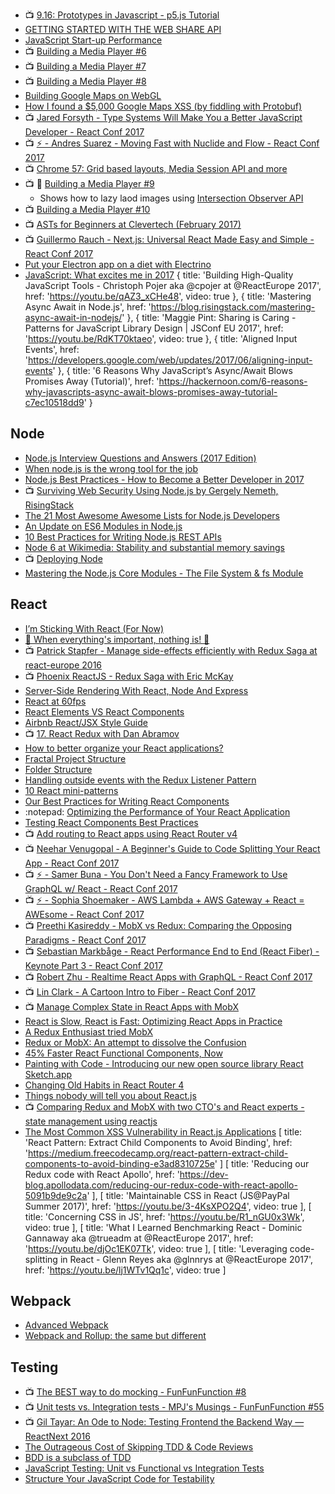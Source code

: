 
- :tv: [9.16: Prototypes in Javascript - p5.js Tutorial](https://youtu.be/hS_WqkyUah8)
- [GETTING STARTED WITH THE WEB SHARE API](https://deanhume.com/Home/BlogPost/getting-started-with-the-web-share-api)
- [JavaScript Start-up Performance](https://medium.com/dev-channel/javascript-start-up-performance-69200f43b201#.y789eeojy)
- :tv: [Building a Media Player #6](https://youtu.be/YEJBmmqXUQs)
- :tv: [Building a Media Player #7](https://youtu.be/kLlPYtQeQQ8)
- :tv: [Building a Media Player #8](https://youtu.be/dqAar3pCZBQ)
- [Building Google Maps on WebGL](https://docs.google.com/presentation/d/1-48rrT5PdUwCdTPuznmRT49nZkTJDhciZ0nLrLMOwtg/preview?slide=id.gc6f73a04f_0_0)
- [How I found a $5,000 Google Maps XSS (by fiddling with Protobuf)](https://medium.com/@marin_m/how-i-found-a-5-000-google-maps-xss-by-fiddling-with-protobuf-963ee0d9caff#.xjjv3hs3b)
- :tv: [Jared Forsyth - Type Systems Will Make You a Better JavaScript Developer - React Conf 2017](https://youtu.be/V1po0BT7kac)
- :tv: [⚡️ - Andres Suarez - Moving Fast with Nuclide and Flow - React Conf 2017](https://youtu.be/WRyk5ZVklFs)
- :tv: [Chrome 57: Grid based layouts, Media Session API and more](https://youtu.be/57Scec2XPd0)
- :tv: :notebook: [Building a Media Player #9](https://youtu.be/ncYQkOrKTaI)
  - Shows how to lazy laod images using [Intersection Observer API](https://developer.mozilla.org/en-US/docs/Web/API/Intersection_Observer_API)
- :tv: [Building a Media Player #10](https://youtu.be/grRBG6GMQNE)
- :tv: [ASTs for Beginners at Clevertech (February 2017)](https://youtu.be/CFQBHy8RCpg)
- :tv: [Guillermo Rauch - Next.js: Universal React Made Easy and Simple - React Conf 2017](https://youtu.be/evaMpdSiZKk)
- [Put your Electron app on a diet with Electrino](https://medium.com/dailyjs/put-your-electron-app-on-a-diet-with-electrino-c7ffdf1d6297)
- [JavaScript: What excites me in 2017](https://hackernoon.com/javascript-what-excites-me-in-2017-7681766b7d79)
{
  title: 'Building High-Quality JavaScript Tools - Christoph Pojer aka @cpojer at @ReactEurope 2017',
  href: 'https://youtu.be/qAZ3_xCHe48',
  video: true
},
{
  title: 'Mastering Async Await in Node.js',
  href: 'https://blog.risingstack.com/mastering-async-await-in-nodejs/'
},
{
  title: 'Maggie Pint: Sharing is Caring - Patterns for JavaScript Library Design | JSConf EU 2017',
  href: 'https://youtu.be/RdKT70ktaeo',
  video: true
},
{
  title: 'Aligned Input Events',
  href: 'https://developers.google.com/web/updates/2017/06/aligning-input-events'
},
{
  title: '6 Reasons Why JavaScript’s Async/Await Blows Promises Away (Tutorial)',
  href: 'https://hackernoon.com/6-reasons-why-javascripts-async-await-blows-promises-away-tutorial-c7ec10518dd9'
}

## Node
- [Node.js Interview Questions and Answers (2017 Edition)](https://blog.risingstack.com/node-js-interview-questions-and-answers-2017)
- [When node.js is the wrong tool for the job](https://medium.com/@jongleberry/when-node-js-is-the-wrong-tool-for-the-job-6d3325fac85c#.xmthr8tl0)
- [Node.js Best Practices - How to Become a Better Developer in 2017](https://blog.risingstack.com/node-js-best-practices-2017/)
- :tv: [Surviving Web Security Using Node.js by Gergely Nemeth, RisingStack](https://youtu.be/80LbyikAUqI)
- [The 21 Most Awesome Awesome Lists for Node.js Developers](https://nodesource.com/blog/the-21-most-awesome-awesome-lists-for-node-js-developerscrea)
- [An Update on ES6 Modules in Node.js](https://medium.com/@jasnell/an-update-on-es6-modules-in-node-js-42c958b890c#.lb8n588l1)
- [10 Best Practices for Writing Node.js REST APIs](https://blog.risingstack.com/10-best-practices-for-writing-node-js-rest-apis)
- [Node 6 at Wikimedia: Stability and substantial memory savings](https://blog.wikimedia.org/2017/02/17/node-6-wikimedia/)
- :tv: [Deploying Node](https://www.youtube.com/playlist?list=PLQlWzK5tU-gDyxC1JTpyC2avvJlt3hrIh)
- [Mastering the Node.js Core Modules - The File System & fs Module](https://blog.risingstack.com/mastering-the-nodejs-core-modules-file-system-fs-module/)

## React
- [I’m Sticking With React (For Now)](https://hackernoon.com/im-sticking-with-react-for-now-47b792be555d)
- [🌟 When everything's important, nothing is! 🌟](https://aerotwist.com/blog/when-everything-is-important-nothing-is/)
- :tv: [Patrick Stapfer - Manage side-effects efficiently with Redux Saga at react-europe 2016](https://youtu.be/QJVdcIlqGwc)
- :tv: [Phoenix ReactJS - Redux Saga with Eric McKay](https://youtu.be/hfrnlxIZm3E)
- [Server-Side Rendering With React, Node And Express](https://www.smashingmagazine.com/2016/03/server-side-rendering-react-node-express/)
- [React at 60fps](https://medium.com/@okonetchnikov/react-at-60fps-4e36b8189a4c#.6utpst2e2)
- [React Elements VS React Components](https://medium.freecodecamp.com/react-elements-vs-react-components-fdc776705880#.vgu0hz4nf)
- [Airbnb React/JSX Style Guide](https://github.com/airbnb/javascript/blob/master/react/README.md)
- :tv: [17. React Redux with Dan Abramov](https://youtu.be/VJ38wSFbM3A)
- [How to better organize your React applications?](https://medium.com/@alexmngn/how-to-better-organize-your-react-applications-2fd3ea1920f1#.y6zl2vjv1)
- [Fractal Project Structure](https://github.com/davezuko/react-redux-starter-kit/wiki/Fractal-Project-Structure)
- [Folder Structure](https://gist.github.com/ryanflorence/daafb1e3cb8ad740b346)
- [Handling outside events with the Redux Listener Pattern](https://community.risingstack.com/handling-outside-events-with-the-redux-listener-pattern)
- [10 React mini-patterns](https://hackernoon.com/10-react-mini-patterns-c1da92f068c5#.3unfc68dy)
- [Our Best Practices for Writing React Components](https://engineering.musefind.com/our-best-practices-for-writing-react-components-dec3eb5c3fc8#.3kdbvrpaw)
- :notepad: [Optimizing the Performance of Your React Application](https://auth0.com/blog/optimizing-react/)
- [Testing React Components Best Practices](https://medium.com/selleo/testing-react-components-best-practices-2f77ac302d12#.iutut6rp2)
- :tv: [Add routing to React apps using React Router v4](https://egghead.io/courses/add-routing-to-react-apps-using-react-router-v4)
- :tv: [Neehar Venugopal - A Beginner's Guide to Code Splitting Your React App - React Conf 2017](https://youtu.be/bb6RCrDaxhw)
- :tv: [⚡️ - Samer Buna - You Don't Need a Fancy Framework to Use GraphQL w/ React - React Conf 2017](https://youtu.be/M4JqfZ-WaI0)
- :tv: [⚡️ - Sophia Shoemaker - AWS Lambda + AWS Gateway + React = AWEsome - React Conf 2017](https://youtu.be/GuItxBkpIAQ)
- :tv: [Preethi Kasireddy - MobX vs Redux: Comparing the Opposing Paradigms - React Conf 2017](https://youtu.be/76FRrbY18Bs)
- :tv: [Sebastian Markbåge - React Performance End to End (React Fiber) - Keynote Part 3 - React Conf 2017](https://youtu.be/bvFpe5j9-zQ)
- :tv: [Robert Zhu - Realtime React Apps with GraphQL - React Conf 2017](https://youtu.be/AYbVMNtO-ro)
- :tv: [Lin Clark - A Cartoon Intro to Fiber - React Conf 2017](https://youtu.be/ZCuYPiUIONs)
- :tv: [Manage Complex State in React Apps with MobX](https://egghead.io/courses/manage-complex-state-in-react-apps-with-mobx)
- [React is Slow, React is Fast: Optimizing React Apps in Practice](https://medium.com/dailyjs/react-is-slow-react-is-fast-optimizing-react-apps-in-practice-394176a11fba#.s2i85s1uk)
- [A Redux Enthusiast tried MobX](https://medium.com/@adamrackis/a-redux-enthusiast-tries-mobx-af675f468c11)
- [Redux or MobX: An attempt to dissolve the Confusion](https://www.robinwieruch.de/redux-mobx-confusion/)
- [45% Faster React Functional Components, Now](https://medium.com/missive-app/45-faster-react-functional-components-now-3509a668e69f)
- [Painting with Code - Introducing our new open source library React Sketch.app](https://airbnb.design/painting-with-code/)
- [Changing Old Habits in React Router 4](https://medium.com/@ivanmontiel/changing-old-habits-in-react-router-4-8483ee5e087c)
- [Things nobody will tell you about React.js](https://medium.com/@gianluca.guarini/things-nobody-will-tell-you-about-react-js-3a373c1b03b4)
- :tv: [Comparing Redux and MobX with two CTO's and React experts - state management using reactjs](https://www.youtube.com/watch?v=ZGVwMkrL2n0)
- [The Most Common XSS Vulnerability in React.js Applications](https://medium.com/node-security/the-most-common-xss-vulnerability-in-react-js-applications-2bdffbcc1fa0)
[
  title: 'React Pattern: Extract Child Components to Avoid Binding',
  href: 'https://medium.freecodecamp.org/react-pattern-extract-child-components-to-avoid-binding-e3ad8310725e'
]
[
  title: 'Reducing our Redux code with React Apollo',
  href: 'https://dev-blog.apollodata.com/reducing-our-redux-code-with-react-apollo-5091b9de9c2a'
],
[
  title: 'Maintainable CSS in React (JS@PayPal Summer 2017)',
  href: 'https://youtu.be/3-4KsXPO2Q4',
  video: true
],
[
  title: 'Concerning CSS in JS',
  href: 'https://youtu.be/R1_nGU0x3Wk',
  video: true
],
[
  title: 'What I Learned Benchmarking React - Dominic Gannaway aka @trueadm at @ReactEurope 2017',
  href: 'https://youtu.be/djOc1EK07Tk',
  video: true
],
[
  title: 'Leveraging code-splitting in React - Glenn Reyes aka @glnnrys at @ReactEurope 2017',
  href: 'https://youtu.be/lj1WTv1Qq1c',
  video: true
]

## Webpack
- [Advanced Webpack](https://presentations.survivejs.com/advanced-webpack/)
- [Webpack and Rollup: the same but different](https://medium.com/webpack/webpack-and-rollup-the-same-but-different-a41ad427058c)

## Testing
- :tv: [The BEST way to do mocking - FunFunFunction #8](https://youtu.be/fgqh-OZjpYY)
- :tv: [Unit tests vs. Integration tests - MPJ's Musings - FunFunFunction #55](https://youtu.be/vqAaMVoKz1c)
- :tv: [Gil Tayar: An Ode to Node: Testing Frontend the Backend Way — ReactNext 2016](https://youtu.be/hRVD78I3Fo0)
- [The Outrageous Cost of Skipping TDD & Code Reviews](https://medium.com/javascript-scene/the-outrageous-cost-of-skipping-tdd-code-reviews-57887064c412#.70k1zvhmv)
- [BDD is a subclass of TDD](https://medium.com/@_ericelliott/bdd-is-a-subclass-of-tdd-and-is-more-similar-to-atdd-acceptance-test-driven-development-where-16a2dee95116#.v5fkucaq8)
- [JavaScript Testing: Unit vs Functional vs Integration Tests](https://www.sitepoint.com/javascript-testing-unit-functional-integration/)
- [Structure Your JavaScript Code for Testability](https://medium.com/@sdeleon28/structure-your-javascript-code-for-testability-9bc93d9c72dc#.q9ofjm8rr)
